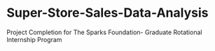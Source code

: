 # Super-Store-Sales-Data-Analysis
Project Completion for The Sparks Foundation- Graduate Rotational Internship Program
